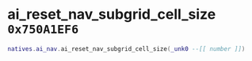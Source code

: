 # ai_reset_nav_subgrid_cell_size `0x750A1EF6`

```lua
natives.ai_nav.ai_reset_nav_subgrid_cell_size(_unk0 --[[ number ]])
```